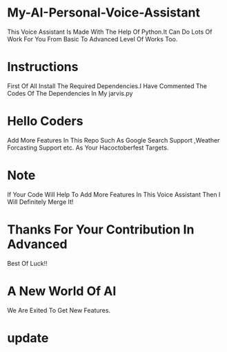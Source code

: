 # My-AI-Personal-Voice-Assistant
This Voice Assistant Is Made With The Help Of Python.It Can Do Lots Of Work For You From Basic To Advanced Level Of Works Too.

# Instructions
First Of All Install The Required Dependencies.I Have Commented The Codes Of The Dependencies In My jarvis.py

# Hello Coders
Add More Features In This Repo Such As Google Search Support ,Weather Forcasting Support etc.
As Your Hacoctoberfest Targets.

# Note
If Your Code Will Help To Add More Features In This Voice Assistant Then I Will Definitely Merge It!

# Thanks For Your Contribution In Advanced
Best Of Luck!!
# A New World Of AI
We Are Exited To Get New Features.
# update
